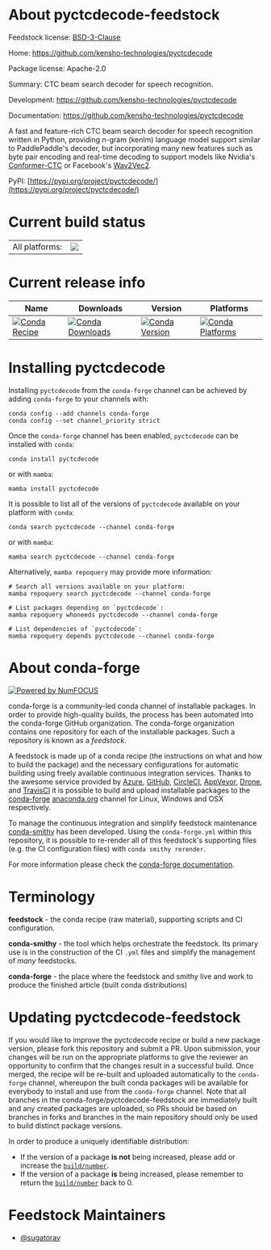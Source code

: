 About pyctcdecode-feedstock
===========================

Feedstock license: [BSD-3-Clause](https://github.com/conda-forge/pyctcdecode-feedstock/blob/main/LICENSE.txt)

Home: https://github.com/kensho-technologies/pyctcdecode

Package license: Apache-2.0

Summary: CTC beam search decoder for speech recognition.

Development: https://github.com/kensho-technologies/pyctcdecode

Documentation: https://github.com/kensho-technologies/pyctcdecode

A fast and feature-rich CTC beam search decoder for speech recognition written in Python,
providing n-gram (kenlm) language model support similar to PaddlePaddle's decoder, but
incorporating many new features such as byte pair encoding and real-time decoding to
support models like Nvidia's
[Conformer-CTC](https://github.com/kensho-technologies/pyctcdecode/blob/main/tutorials/01_pipeline_nemo.ipynb)
or Facebook's
[Wav2Vec2](https://github.com/kensho-technologies/pyctcdecode/blob/main/tutorials/02_pipeline_huggingface.ipynb).


PyPI: [https://pypi.org/project/pyctcdecode/](https://pypi.org/project/pyctcdecode/)


Current build status
====================


<table><tr><td>All platforms:</td>
    <td>
      <a href="https://dev.azure.com/conda-forge/feedstock-builds/_build/latest?definitionId=15177&branchName=main">
        <img src="https://dev.azure.com/conda-forge/feedstock-builds/_apis/build/status/pyctcdecode-feedstock?branchName=main">
      </a>
    </td>
  </tr>
</table>

Current release info
====================

| Name | Downloads | Version | Platforms |
| --- | --- | --- | --- |
| [![Conda Recipe](https://img.shields.io/badge/recipe-pyctcdecode-green.svg)](https://anaconda.org/conda-forge/pyctcdecode) | [![Conda Downloads](https://img.shields.io/conda/dn/conda-forge/pyctcdecode.svg)](https://anaconda.org/conda-forge/pyctcdecode) | [![Conda Version](https://img.shields.io/conda/vn/conda-forge/pyctcdecode.svg)](https://anaconda.org/conda-forge/pyctcdecode) | [![Conda Platforms](https://img.shields.io/conda/pn/conda-forge/pyctcdecode.svg)](https://anaconda.org/conda-forge/pyctcdecode) |

Installing pyctcdecode
======================

Installing `pyctcdecode` from the `conda-forge` channel can be achieved by adding `conda-forge` to your channels with:

```
conda config --add channels conda-forge
conda config --set channel_priority strict
```

Once the `conda-forge` channel has been enabled, `pyctcdecode` can be installed with `conda`:

```
conda install pyctcdecode
```

or with `mamba`:

```
mamba install pyctcdecode
```

It is possible to list all of the versions of `pyctcdecode` available on your platform with `conda`:

```
conda search pyctcdecode --channel conda-forge
```

or with `mamba`:

```
mamba search pyctcdecode --channel conda-forge
```

Alternatively, `mamba repoquery` may provide more information:

```
# Search all versions available on your platform:
mamba repoquery search pyctcdecode --channel conda-forge

# List packages depending on `pyctcdecode`:
mamba repoquery whoneeds pyctcdecode --channel conda-forge

# List dependencies of `pyctcdecode`:
mamba repoquery depends pyctcdecode --channel conda-forge
```


About conda-forge
=================

[![Powered by
NumFOCUS](https://img.shields.io/badge/powered%20by-NumFOCUS-orange.svg?style=flat&colorA=E1523D&colorB=007D8A)](https://numfocus.org)

conda-forge is a community-led conda channel of installable packages.
In order to provide high-quality builds, the process has been automated into the
conda-forge GitHub organization. The conda-forge organization contains one repository
for each of the installable packages. Such a repository is known as a *feedstock*.

A feedstock is made up of a conda recipe (the instructions on what and how to build
the package) and the necessary configurations for automatic building using freely
available continuous integration services. Thanks to the awesome service provided by
[Azure](https://azure.microsoft.com/en-us/services/devops/), [GitHub](https://github.com/),
[CircleCI](https://circleci.com/), [AppVeyor](https://www.appveyor.com/),
[Drone](https://cloud.drone.io/welcome), and [TravisCI](https://travis-ci.com/)
it is possible to build and upload installable packages to the
[conda-forge](https://anaconda.org/conda-forge) [anaconda.org](https://anaconda.org/)
channel for Linux, Windows and OSX respectively.

To manage the continuous integration and simplify feedstock maintenance
[conda-smithy](https://github.com/conda-forge/conda-smithy) has been developed.
Using the ``conda-forge.yml`` within this repository, it is possible to re-render all of
this feedstock's supporting files (e.g. the CI configuration files) with ``conda smithy rerender``.

For more information please check the [conda-forge documentation](https://conda-forge.org/docs/).

Terminology
===========

**feedstock** - the conda recipe (raw material), supporting scripts and CI configuration.

**conda-smithy** - the tool which helps orchestrate the feedstock.
                   Its primary use is in the construction of the CI ``.yml`` files
                   and simplify the management of *many* feedstocks.

**conda-forge** - the place where the feedstock and smithy live and work to
                  produce the finished article (built conda distributions)


Updating pyctcdecode-feedstock
==============================

If you would like to improve the pyctcdecode recipe or build a new
package version, please fork this repository and submit a PR. Upon submission,
your changes will be run on the appropriate platforms to give the reviewer an
opportunity to confirm that the changes result in a successful build. Once
merged, the recipe will be re-built and uploaded automatically to the
`conda-forge` channel, whereupon the built conda packages will be available for
everybody to install and use from the `conda-forge` channel.
Note that all branches in the conda-forge/pyctcdecode-feedstock are
immediately built and any created packages are uploaded, so PRs should be based
on branches in forks and branches in the main repository should only be used to
build distinct package versions.

In order to produce a uniquely identifiable distribution:
 * If the version of a package **is not** being increased, please add or increase
   the [``build/number``](https://docs.conda.io/projects/conda-build/en/latest/resources/define-metadata.html#build-number-and-string).
 * If the version of a package **is** being increased, please remember to return
   the [``build/number``](https://docs.conda.io/projects/conda-build/en/latest/resources/define-metadata.html#build-number-and-string)
   back to 0.

Feedstock Maintainers
=====================

* [@sugatoray](https://github.com/sugatoray/)

